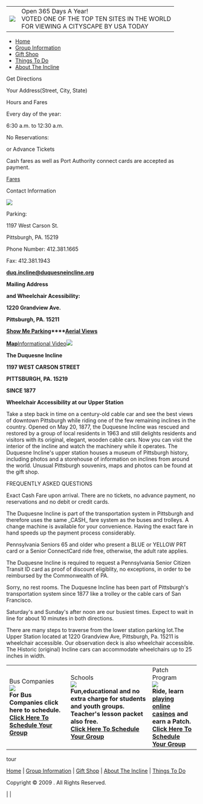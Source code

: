 |     |     |
| --- | --- |
| ![](https://www.duquesneincline.org/uploads/images/rollingimages2/thumbs/p_0001.jpg) | Open 365 Days A Year!<br>VOTED ONE OF THE TOP TEN SITES IN THE WORLD <br>FOR VIEWING A CITYSCAPE BY USA TODAY |

- [Home](https://www.duquesneincline.org/index.html)
- [Group Information](https://www.duquesneincline.org/index138c.html?page=tour-information)
- [Gift Shop](https://www.duquesneincline.org/index1065.html?page=gift-shop)
- [Things To Do](https://www.duquesneincline.org/indexbfdf.html?page=things-to-do)
- [About The Incline](https://www.duquesneincline.org/index8656.html?page=about-the-incline)

Get Directions

Your Address(Street, City, State)

Hours and Fares

Every day of the year:

6:30 a.m. to 12:30 a.m.

No Reservations:

or Advance Tickets

Cash fares as well as Port Authority connect cards are accepted as payment.

[Fares](https://www.duquesneincline.org/indexe6b4.html?page=hoursandfares)

Contact Information

[![](https://www.duquesneincline.org/uploads/images/DuqInclineLogo.jpg)](http://10.2.10.70/)

Parking:

1197 West Carson St.

Pittsburgh, PA. 15219

Phone Number: 412.381.1665

Fax: 412.381.1943

**[duq.incline@duquesneincline.org](mailto:duq.incline@duquesneincline.org)**

**Mailing Address**

**and Wheelchair Acessibility:**

**1220 Grandview Ave.**

**Pittsburgh, PA. 15211**

**[Show Me Parking](https://maps.google.com/maps?saddr=&daddr=1197+WEST+CARSON%2C+Pittsburgh%2C+PA+15211-4201&hl=en)****[Aerial Views](https://web.archive.org/web/20180117163432/https://vimeo.com/145234189)**

**[Map](https://www.duquesneincline.org/uploads/images/Map/DuquesneIncline%20map%20only.pdf)**[Informational Video](https://www.youtube.com/embed//ve3KMUIlSGk)**![](https://www.duquesneincline.org/uploads/images/PANORAMA%205.jpg)**

**The Duquesne Incline**

**1197 WEST CARSON STREET**

**PITTSBURGH, PA. 15219**

**SINCE 1877**

**Wheelchair Accessibility at our Upper Station**

>

Take a step back in time on a century-old cable car and see the best views of downtown Pittsburgh while riding one of the few remaining inclines in the country. Opened on May 20, 1877, the Duquesne Incline was rescued and restored by a group of local residents in 1963 and still delights residents and visitors with its original, elegant, wooden cable cars. Now you can visit the interior of the incline and watch the machinery while it operates. The Duquesne Incline's upper station houses a museum of Pittsburgh history, including photos and a storehouse of information on inclines from around the world. Unusual Pittsburgh souvenirs, maps and photos can be found at the gift shop.

FREQUENTLY ASKED QUESTIONS

Exact Cash Fare upon arrival. There are no tickets, no advance payment, no reservations and no debit or credit cards.

The Duquesne Incline is part of the transportation system in Pittsburgh and therefore uses the same \_CASH\_ fare system as the buses and trolleys. A change machine is available for your convenience. Having the exact fare in hand speeds up the payment process considerably.

Pennsylvania Seniors 65 and older who present a BLUE or YELLOW PRT card or a Senior ConnectCard ride free, otherwise, the adult rate applies.

The Duquesne Incline is required to request a Pennsylvania Senior Citizen Transit ID card  as proof of discount eligiblity, no exceptions, in order to be reimbursed by the Commonwealth of PA.

Sorry, no rest rooms. The Duquesne Incline has been part of Pittsburgh's transportation system since 1877 like a trolley or the cable cars of San Francisco.

Saturday's and Sunday's after noon are our busiest times. Expect to wait in line for about 10 minutes in both directions.

There are many steps to traverse from the lower station parking lot.The Upper Station located at 1220 Grandview Ave, Pittsburgh, Pa. 15211 is wheelchair accessible. Our observation deck is also wheelchair accessible. The Historic (original) Incline cars can accommodate wheelchairs up to 25 inches in width.

|     |     |     |
| --- | --- | --- |
| Bus Companies<br>![](https://www.duquesneincline.org/uploads/images/01.png)<br>**For Bus Companies click here to schedule. [Click Here To Schedule Your Group](https://form.jotform.com/240705601606145)** | Schools<br>![](https://www.duquesneincline.org/uploads/images/02.png)<br>**Fun,educational and no extra charge for students and youth groups. Teacher's lesson packet also free.**<br>**[Click Here To Schedule Your Group](https://form.jotform.com/240705601606145)** | Patch Program<br>![](https://www.duquesneincline.org/uploads/images/03.png)<br>**Ride, learn [playing online casinos](https://www.onlinecasinoselite.org/ "playing online casinos") and earn a Patch.**<br>**[Click Here To Schedule Your Group](https://form.jotform.com/240705601606145)** |

tour

[Home](https://www.duquesneincline.org/index.html) \| [Group Information](https://www.duquesneincline.org/index138c.html?page=tour-information) \| [Gift Shop](https://www.duquesneincline.org/index1065.html?page=gift-shop)
\| [About The Incline](https://www.duquesneincline.org/index8656.html?page=about-the-incline)
\| [Things To Do](https://www.duquesneincline.org/indexbfdf.html?page=things-to-do)

Copyright © 2009 . All Rights Reserved.

|
|
